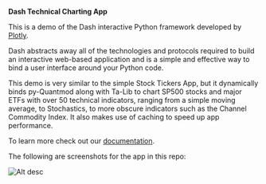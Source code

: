**Dash Technical Charting App**

This is a demo of the Dash interactive Python framework developed by [Plotly](https://plot.ly/).

Dash abstracts away all of the technologies and protocols required to build an interactive web-based application and is a simple and effective way to bind a user interface around your Python code.

This demo is very similar to the simple Stock Tickers App, but it dynamically binds py-Quantmod along with Ta-Lib to chart SP500 stocks and major ETFs
with over 50 technical indicators, ranging from a simple moving average, to Stochastics, to more obscure indicators such as the Channel Commodity Index.
It also makes use of caching to speed up app performance.

To learn more check out our [documentation](https://plot.ly/dash).

The following are screenshots for the app in this repo:

![Alt desc](https://cdn.rawgit.com/plotly/dash-technical-charting/master/screenshots/Screenshot1.png)
